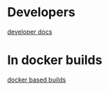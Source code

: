 # Developers
[developer docs](docs/developer.md)

# In docker builds
[docker based builds](docker/README.md)


